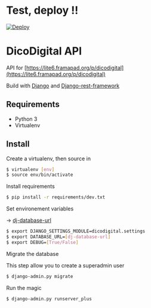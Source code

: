 # Test, deploy !!

[![Deploy](https://www.herokucdn.com/deploy/button.svg)](https://heroku.com/deploy)

# DicoDigital API

API for [https://lite6.framapad.org/p/dicodigital](https://lite6.framapad.org/p/dicodigital)

Build with [Django](https://www.djangoproject.com/) and [Django-rest-framework](http://www.django-rest-framework.org/)


## Requirements

* Python 3
* Virtualenv


## Install

Create a virtualenv, then source in
```bash
$ virtualenv [env]
$ source env/bin/activate
```

Install requirements
```bash
$ pip install -r requirements/dev.txt
```

Set environement variables

→ [dj-database-url](https://github.com/kennethreitz/dj-database-url#url-schema)
```bash
$ export DJANGO_SETTINGS_MODULE=dicodigital.settings
$ export DATABASE_URL=[dj-database-url]
$ export DEBUG=[True/False]
```

Migrate the database

This step allow you to create a superadmin user
```bash
$ django-admin.py migrate
```

Run the magic
```bash
$ django-admin.py runserver_plus
```